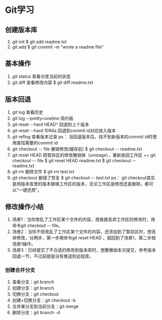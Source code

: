 # Git学习
## 创建版本库
1. git init
$ git add readme.txt
2. git add
$ git commit -m "wrote a readme file"
## 基本操作
1. git status 查看仓库当前的状态
2. git diff 查看修改内容
$ git diff readme.txt
## 版本回退
1. git log 查看历史
2. git log --pretty=oneline 简约版
3. git reset --hard HEAD^ 回退到上个版本
4. git reset --hard 1094a 回退到commit id对应放入版本
5. git reflog 查看版本记录
ps： 当回退版本后，找不到新版本的commit id时使用查找需要的commit id
6. git checkout -- file  撤销修改(缓存前)
$ git checkout -- readme.txt
7. git reset HEAD <file>  把暂存区的修改撤销掉（unstage），重新放回工作区
++ git checkout -- file
$ git reset HEAD readme.txt
$ git checkout -- readme.txt
8. git rm 删除文件
$ git rm test.txt
9. git checkout 删错了恢复
$ git checkout -- test.txt
ps： git checkout其实是用版本库里的版本替换工作区的版本，无论工作区是修改还是删除，都可以“一键还原”。
## 修改操作小结
1. 场景1：当你改乱了工作区某个文件的内容，想直接丢弃工作区的修改时，用命令git checkout -- file。
2. 场景2：当你不但改乱了工作区某个文件的内容，还添加到了暂存区时，想丢弃修改，分两步，第一步用命令git reset HEAD <file>，就回到了场景1，第二步按场景1操作。
3. 场景3：已经提交了不合适的修改到版本库时，想要撤销本次提交，参考版本回退一节，不过前提是没有推送到远程库。
### 创建合并分支
1. 查看分支：git branch
2. 创建分支：git branch <name>
3. 切换分支：git checkout <name>
4. 创建+切换分支：git checkout -b <name>
5. 合并某分支到当前分支：git merge <name>
6. 删除分支：git branch -d <name>



